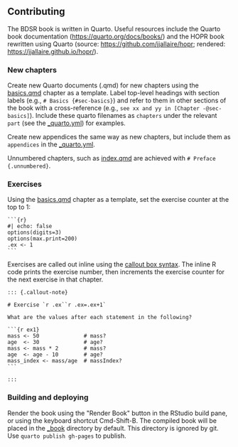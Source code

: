 ## Contributing

The BDSR book is written in Quarto. Useful resources include the Quarto book documentation (https://quarto.org/docs/books/) and the HOPR book rewritten using Quarto (source: https://github.com/jjallaire/hopr; rendered: https://jjallaire.github.io/hopr/).

### New chapters

Create new Quarto documents (.qmd) for new chapters using the [basics.qmd](basics.qmd) chapter as a template. Label top-level headings with section labels (e.g., `# Basics {#sec-basics}`) and refer to them in other sections of the book with a cross-reference (e.g., `see xx and yy in [Chapter -@sec-basics]`). Include these quarto filenames as `chapters` under the relevant `part` (see the [_quarto.yml](_quarto.yml)) for examples.

Create new appendices the same way as new chapters, but include them as `appendices` in the [_quarto.yml](_quarto.yml).

Unnumbered chapters, such as [index.qmd](index.qmd) are achieved with `# Preface {.unnumbered}`.

### Exercises

Using the [basics.qmd](basics.qmd) chapter as a template, set the exercise counter at the top to 1:

    ```{r}
    #| echo: false
    options(digits=3)
    options(max.print=200)
    .ex <- 1
    ```

Exercises are called out inline using the [callout box syntax](https://quarto.org/docs/authoring/callouts.html). The inline R code prints the exercise number, then increments the exercise counter for the next exercise in that chapter. 


    ::: {.callout-note}
    
    # Exercise `r .ex``r .ex=.ex+1`
    
    What are the values after each statement in the following?
    
    ```{r ex1}
    mass <- 50              # mass?
    age  <- 30              # age?
    mass <- mass * 2        # mass?
    age  <- age - 10        # age?
    mass_index <- mass/age  # massIndex?
    ```
    
    :::

### Building and deploying

Render the book using the "Render Book" button in the RStudio build pane, or using the keyboard shortcut Cmd-Shift-B. The compiled book will be placed in the [_book](_book) directory by default. This directory is ignored by git. Use `quarto publish gh-pages` to publish.
